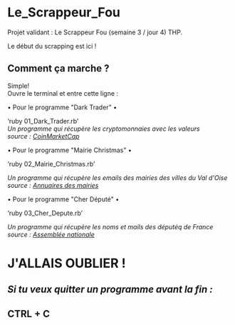 # Le_Scrappeur_Fou


Projet validant : Le Scrappeur Fou (semaine 3 / jour 4) THP.  

Le début du scrapping est ici !  



## Comment ça marche ?  

Simple!  
Ouvre le terminal et entre cette ligne :  

• Pour le programme "Dark Trader" •  

‘ruby 01_Dark_Trader.rb’  
*Un programme qui récupère les cryptomonnaies avec les valeurs*  
*source : [CoinMarketCap](https://coinmarketcap.com/all/views/all/)*


• Pour le programme "Mairie Christmas" •  

‘ruby 02_Mairie_Christmas.rb’  

*Un programme qui récupère les emails des mairies des villes du Val d'Oise*  
*source : [Annuaires des mairies](http://annuaire-des-mairies.com/val-d-oise.html)*


• Pour le programme "Cher Député" •  

‘ruby 03_Cher_Depute.rb’  

*Un programme qui récupère les noms et mails des députéq de France*  
*source : [Assemblée nationale](http://www2.assemblee-nationale.fr)*


# J'ALLAIS OUBLIER !

## *Si tu veux quitter un programme avant la fin :*

## CTRL + C
